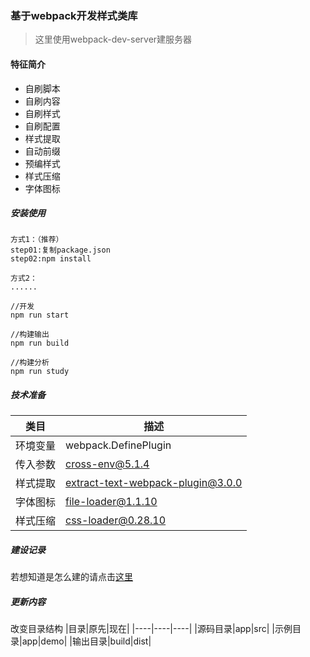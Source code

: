 ### 基于webpack开发样式类库

> 这里使用webpack-dev-server建服务器


#### 特征简介

- 自刷脚本
- 自刷内容
- 自刷样式
- 自刷配置
- 样式提取
- 自动前缀
- 预编样式
- 样式压缩
- 字体图标


##### 安装使用
```
方式1：（推荐）
step01:复制package.json
step02:npm install

方式2：
......

//开发
npm run start

//构建输出
npm run build

//构建分析
npm run study
```

##### 技术准备
|类目|描述|
|----|----|
|环境变量|webpack.DefinePlugin|
|传入参数|cross-env@5.1.4|
|样式提取|extract-text-webpack-plugin@3.0.0|
|字体图标|file-loader@1.1.10|
|样式压缩|css-loader@0.28.10|

##### 建设记录
若想知道是怎么建的请点击[这里](./HISTORY.md)

##### 更新内容

改变目录结构
|目录|原先|现在|
|----|----|----|
|源码目录|app|src|
|示例目录|app|demo|
|输出目录|build|dist|


